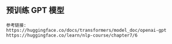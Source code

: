 ## 预训练 GPT 模型

```text
参考链接: 
https://huggingface.co/docs/transformers/model_doc/openai-gpt
https://huggingface.co/learn/nlp-course/chapter7/6

```
